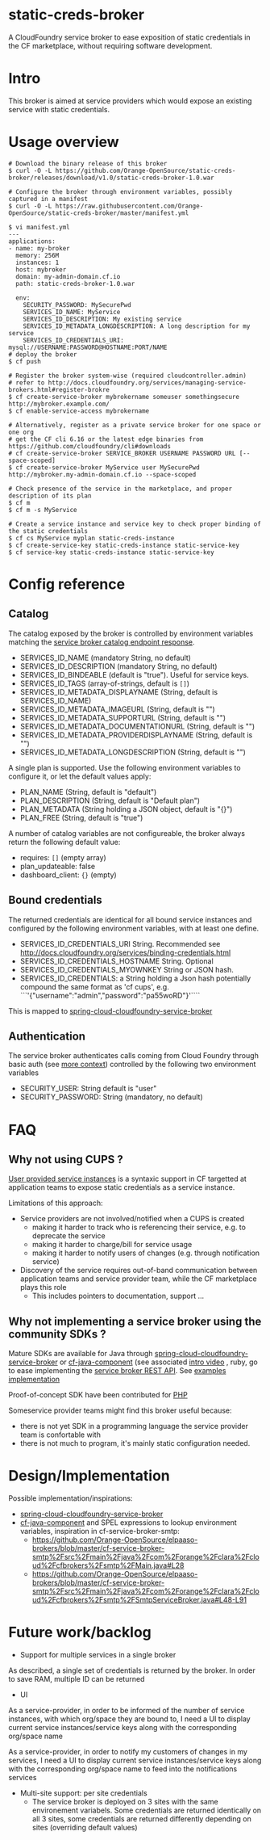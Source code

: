 # static-creds-broker

A CloudFoundry service broker to ease exposition of static credentials in the CF marketplace, without requiring software development.

# Intro

This broker is aimed at service providers which would expose an existing service with static credentials.

# Usage overview

```
# Download the binary release of this broker
$ curl -O -L https://github.com/Orange-OpenSource/static-creds-broker/releases/download/v1.0/static-creds-broker-1.0.war

# Configure the broker through environment variables, possibly captured in a manifest
$ curl -O -L https://raw.githubusercontent.com/Orange-OpenSource/static-creds-broker/master/manifest.yml 

$ vi manifest.yml
---
applications:
- name: my-broker
  memory: 256M
  instances: 1
  host: mybroker
  domain: my-admin-domain.cf.io
  path: static-creds-broker-1.0.war 

  env:
    SECURITY_PASSWORD: MySecurePwd
    SERVICES_ID_NAME: MyService
    SERVICES_ID_DESCRIPTION: My existing service
    SERVICES_ID_METADATA_LONGDESCRIPTION: A long description for my service
    SERVICES_ID_CREDENTIALS_URI: mysql://USERNAME:PASSWORD@HOSTNAME:PORT/NAME
# deploy the broker    
$ cf push 

# Register the broker system-wise (required cloudcontroller.admin)
# refer to http://docs.cloudfoundry.org/services/managing-service-brokers.html#register-brokre
$ cf create-service-broker mybrokername someuser somethingsecure http://mybroker.example.com/
$ cf enable-service-access mybrokername

# Alternatively, register as a private service broker for one space or one org
# get the CF cli 6.16 or the latest edge binaries from https://github.com/cloudfoundry/cli#downloads
# cf create-service-broker SERVICE_BROKER USERNAME PASSWORD URL [--space-scoped]
$ cf create-service-broker MyService user MySecurePwd http://mybroker.my-admin-domain.cf.io --space-scoped

# Check presence of the service in the marketplace, and proper description of its plan
$ cf m
$ cf m -s MyService

# Create a service instance and service key to check proper binding of the static credentials
$ cf cs MyService myplan static-creds-instance
$ cf create-service-key static-creds-instance static-service-key
$ cf service-key static-creds-instance static-service-key
```

# Config reference

## Catalog

The catalog exposed by the broker is controlled by environment variables matching the [service broker catalog endpoint response](http://docs.cloudfoundry.org/services/api.html#catalog-mgmt). 
* SERVICES_ID_NAME (mandatory String, no default)
* SERVICES_ID_DESCRIPTION (mandatory String, no default)
* SERVICES_ID_BINDEABLE (default is "true"). Useful for service keys.
* SERVICES_ID_TAGS (array-of-strings, default is ```[]```)
* SERVICES_ID_METADATA_DISPLAYNAME (String, default is SERVICES_ID_NAME)
* SERVICES_ID_METADATA_IMAGEURL (String, default is "")
* SERVICES_ID_METADATA_SUPPORTURL (String, default is "")
* SERVICES_ID_METADATA_DOCUMENTATIONURL (String, default is "")
* SERVICES_ID_METADATA_PROVIDERDISPLAYNAME (String, default is "")
* SERVICES_ID_METADATA_LONGDESCRIPTION (String, default is "")

A single plan is supported. Use the following environment variables to configure it, or let the default values apply:
* PLAN_NAME (String, default is "default")
* PLAN_DESCRIPTION (String, default is "Default plan")
* PLAN_METADATA (String holding a JSON object, default is "{}")
* PLAN_FREE (String, default is "true")

A number of catalog variables are not configureable, the broker always return the following default value:
* requires: ```[]``` (empty array)
* plan_updateable: false
* dashboard_client: ````{}```` (empty)

## Bound credentials

The returned credentials are identical for all bound service instances and configured by the following environment variables, with at least one define.
* SERVICES_ID_CREDENTIALS_URI String. Recommended see http://docs.cloudfoundry.org/services/binding-credentials.html
* SERVICES_ID_CREDENTIALS_HOSTNAME String. Optional
* SERVICES_ID_CREDENTIALS_MYOWNKEY String or JSON hash. 
* SERVICES_ID_CREDENTIALS: a String holding a Json hash potentially compound the same format as 'cf cups', e.g. ```'{"username":"admin","password":"pa55woRD"}'````

This is mapped to [spring-cloud-cloudfoundry-service-broker](https://github.com/spring-cloud/spring-cloud-cloudfoundry-service-broker/blob/master/src%2Fmain%2Fjava%2Forg%2Fspringframework%2Fcloud%2Fservicebroker%2Fmodel%2FCreateServiceInstanceBindingResponse.java#L35) 

## Authentication

The service broker authenticates calls coming from Cloud Foundry through basic auth (see [more context](http://docs.cloudfoundry.org/services/api.html#authentication)) controlled by the following two environment variables
* SECURITY_USER: String default is "user"
* SECURITY_PASSWORD: String (mandatory, no default)


# FAQ

## Why not using CUPS ?

[User provided service instances](https://docs.cloudfoundry.org/devguide/services/user-provided.html) is a syntaxic support in CF targetted at application teams to expose static credentials as a service instance.

Limitations of this approach:
 * Service providers are not involved/notified when a CUPS is created 
    * making it harder to track who is referencing their service, e.g. to deprecate the service
    * making it harder to charge/bill for service usage
    * making it harder to notify users of changes (e.g. through notification service)
 * Discovery of the service requires out-of-band communication between application teams and service provider team, while the CF marketplace plays this role
    * This includes pointers to documentation, support ...

## Why not implementing a service broker using the community SDKs ?

Mature SDKs are available for Java through [spring-cloud-cloudfoundry-service-broker](https://github.com/spring-cloud/spring-cloud-cloudfoundry-service-broker) or [cf-java-component](https://github.com/cloudfoundry-community/cf-java-component/tree/master/cf-service-broker) (see associated [intro video](https://www.youtube.com/watch?v=AcpdO_AfEH0#t=11m43s) , ruby, go to ease implementing the [service broker REST API](http://docs.cloudfoundry.org/services/api.html). See [examples implementation](http://docs.cloudfoundry.org/services/examples.html)

Proof-of-concept SDK have been contributed for [PHP](https://github.com/cloudfoundry-community/php-cf-service-broker)

Someservice provider teams might find this broker useful because:
* there is not yet SDK in a programming language the service provider team is confortable with
* there is not much to program, it's mainly static configuration needed.

# Design/Implementation

Possible implementation/inspirations:
- [spring-cloud-cloudfoundry-service-broker](https://github.com/spring-cloud/spring-cloud-cloudfoundry-service-broker)
- [cf-java-component](https://github.com/cloudfoundry-community/cf-java-component/tree/master/cf-service-broker) and SPEL expressions to lookup environment variables, inspiration in cf-service-broker-smtp:
   - https://github.com/Orange-OpenSource/elpaaso-brokers/blob/master/cf-service-broker-smtp%2Fsrc%2Fmain%2Fjava%2Fcom%2Forange%2Fclara%2Fcloud%2Fcfbrokers%2Fsmtp%2FMain.java#L28
   - https://github.com/Orange-OpenSource/elpaaso-brokers/blob/master/cf-service-broker-smtp%2Fsrc%2Fmain%2Fjava%2Fcom%2Forange%2Fclara%2Fcloud%2Fcfbrokers%2Fsmtp%2FSmtpServiceBroker.java#L48-L91

# Future work/backlog

* Support for multiple services in a single broker

As described, a single set of credentials is returned by the broker. In order to save RAM, multiple ID can be returned

* UI

As a service-provider, in order to be informed of the number of service instances, with which org/space they are bound to, I need a UI to display current service instances/service keys along with the corresponding org/space name

As a service-provider, in order to notify my customers of changes in my services,  I need a UI to display current service instances/service keys along with the corresponding org/space name to feed into the notifications services

* Multi-site support: per site credentials
   * The service broker is deployed on 3 sites with the same environement variabels. Some credentials are returned identically on all 3 sites, some credentials are returned differently depending on sites (overriding default values)
